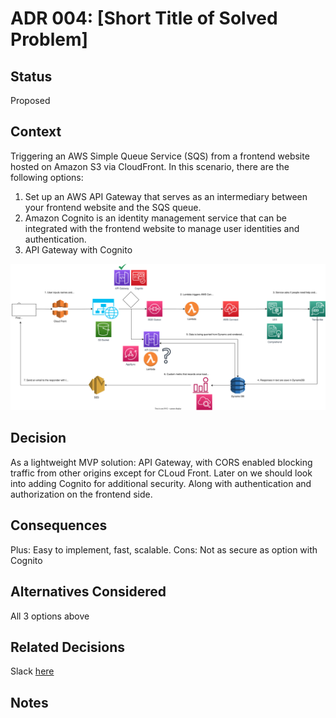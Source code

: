 # ADR 004: [Short Title of Solved Problem]

## Status
Proposed

## Context
Triggering an AWS Simple Queue Service (SQS) from a frontend website hosted on Amazon S3 via CloudFront. In this scenario, there are the following options: 

1. Set up an AWS API Gateway that serves as an intermediary between your frontend website and the SQS queue.
2. Amazon Cognito is an identity management service that can be integrated with the frontend website to manage user identities and authentication.
3. API Gateway with Cognito

![](./../../assets/arch_decision_diagram_v2.drawio.svg)

## Decision
As a lightweight MVP solution: API Gateway, with CORS enabled blocking traffic from other origins except for CLoud Front. Later on we should look into adding Cognito for additional security. Along with authentication and authorization on the frontend side.

## Consequences
Plus: Easy to implement, fast, scalable.
Cons: Not as secure as option with Cognito

## Alternatives Considered
All 3 options above

## Related Decisions
Slack [here](https://aihackmelb.slack.com/archives/C066QP8GLRF/p1700431126197149)

## Notes
